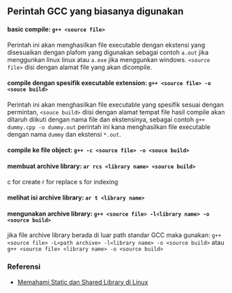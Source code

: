 ## Perintah GCC yang biasanya digunakan


#### basic compile: `g++ <source file>`
Perintah ini akan menghasilkan file executable dengan ekstensi yang disesuaikan dengan plafom yang digunakan sebagai contoh `a.out` jika menggunkan linux linux atau `a.exe` jika menggunkan windows. `<source file>` disi dengan alamat file yang akan dicompile.

#### compile dengan spesifik executable extension: `g++ <source file> -o <souce build>`
Perintah ini akan menghasilkan file executable yang spesifik sesuai dengan permintan, `<souce build>` diisi dengan alamat tempat file hasil compile akan ditaruh diikuti dengan nama file dan ekstensinya, sebagai contoh `g++ dummy.cpp -o dummy.out` perintah ini kana menghasilkan file executable dengan nama `dummy` dan ekstensi `*.out`.

#### compile ke file object: `g++ -c <source file> -o <souce build>`

#### membuat archive library: `ar rcs <library name> <source build>`
c for create
r for replace
s for indexing

#### melihat isi archive library: `ar t <library name>`

#### mengunakan archive library: `g++ <source file> -l<library name> -o <source build>`
jika file archive library berada di luar path standar GCC maka gunakan:
`g++ <source file> -L<path archive> -l<library name> -o <source build>` atau `g++ <source file> <library name> -o <source build>`


### Referensi
- [Memahami Static dan Shared Library di Linux](https://cintaprogramming.com/2018/02/14/memahami-static-dan-shared-library-di-linux/)
